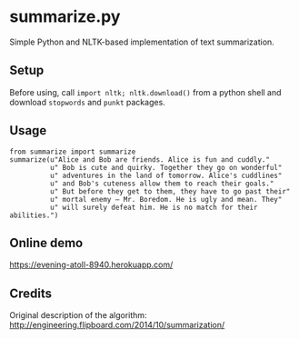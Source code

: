 summarize.py
============

Simple Python and NLTK-based implementation of text summarization.


Setup
-----

Before using, call `import nltk; nltk.download()` from a python shell and download `stopwords` and `punkt` packages.


Usage
-----

	from summarize import summarize
	summarize(u"Alice and Bob are friends. Alice is fun and cuddly."
	          u" Bob is cute and quirky. Together they go on wonderful"
	          u" adventures in the land of tomorrow. Alice's cuddlines"
	          u" and Bob's cuteness allow them to reach their goals."
	          u" But before they get to them, they have to go past their"
	          u" mortal enemy — Mr. Boredom. He is ugly and mean. They"
	          u" will surely defeat him. He is no match for their abilities.")


Online demo
-----------

https://evening-atoll-8940.herokuapp.com/


Credits
-------
Original description of the algorithm: http://engineering.flipboard.com/2014/10/summarization/
